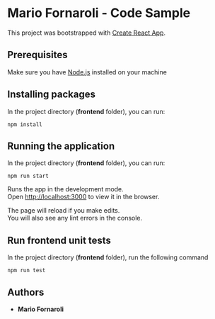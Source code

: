# Mario Fornaroli - Code Sample

This project was bootstrapped with [Create React App](https://github.com/facebook/create-react-app).

## Prerequisites

Make sure you have [Node.js](https://nodejs.org/en/download/) installed on your machine

## Installing packages

In the project directory (**frontend** folder), you can run:

```
npm install
```

## Running the application

In the project directory (**frontend** folder), you can run:

```
npm run start
```

Runs the app in the development mode.\
Open [http://localhost:3000](http://localhost:3000) to view it in the browser.

The page will reload if you make edits.\
You will also see any lint errors in the console.

## Run frontend unit tests

In the project directory (**frontend** folder), run the following command

```
npm run test
```

## Authors

* **Mario Fornaroli**
